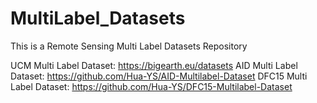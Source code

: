 # MultiLabel_Datasets
This is a Remote Sensing Multi Label Datasets Repository

UCM Multi Label Dataset: https://bigearth.eu/datasets
AID Multi Label Dataset: https://github.com/Hua-YS/AID-Multilabel-Dataset
DFC15 Multi Label Dataset: https://github.com/Hua-YS/DFC15-Multilabel-Dataset


